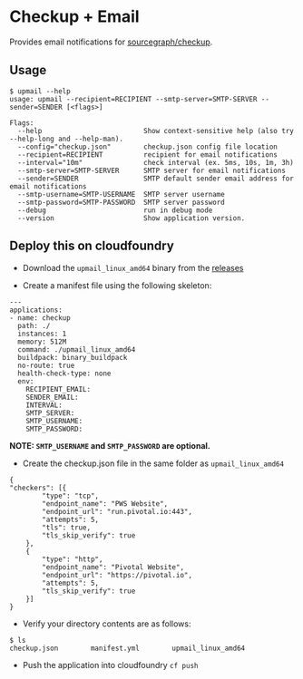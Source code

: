 # Checkup + Email

Provides email notifications for [sourcegraph/checkup](https://github.com/sourcegraph/checkup).

## Usage

```console
$ upmail --help
usage: upmail --recipient=RECIPIENT --smtp-server=SMTP-SERVER --sender=SENDER [<flags>]

Flags:
  --help                         Show context-sensitive help (also try --help-long and --help-man).
  --config="checkup.json"        checkup.json config file location
  --recipient=RECIPIENT          recipient for email notifications
  --interval="10m"               check interval (ex. 5ms, 10s, 1m, 3h)
  --smtp-server=SMTP-SERVER      SMTP server for email notifications
  --sender=SENDER                SMTP default sender email address for email notifications
  --smtp-username=SMTP-USERNAME  SMTP server username
  --smtp-password=SMTP-PASSWORD  SMTP server password
  --debug                        run in debug mode
  --version                      Show application version.
```

## Deploy this on cloudfoundry
* Download the `upmail_linux_amd64` binary from the [releases](https://github.com/rahul-kj/upmail/releases)

* Create a manifest file using the following skeleton:

```
---
applications:
- name: checkup
  path: ./
  instances: 1
  memory: 512M
  command: ./upmail_linux_amd64
  buildpack: binary_buildpack
  no-route: true
  health-check-type: none
  env:
    RECIPIENT_EMAIL:
    SENDER_EMAIL:
    INTERVAL:
    SMTP_SERVER:
    SMTP_USERNAME:
    SMTP_PASSWORD:
```

**NOTE: `SMTP_USERNAME` and `SMTP_PASSWORD` are optional.**

* Create the checkup.json file in the same folder as `upmail_linux_amd64`

```
{
"checkers": [{
        "type": "tcp",
        "endpoint_name": "PWS Website",
        "endpoint_url": "run.pivotal.io:443",
        "attempts": 5,
        "tls": true,
        "tls_skip_verify": true
    },
    {
        "type": "http",
        "endpoint_name": "Pivotal Website",
        "endpoint_url": "https://pivotal.io",
        "attempts": 5,
        "tls_skip_verify": true
    }]
}
```

* Verify your directory contents are as follows:

```console
$ ls
checkup.json		manifest.yml		upmail_linux_amd64
```

* Push the application into cloudfoundry
`cf push`
